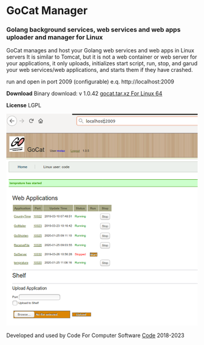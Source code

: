 # GoCat Manager
<h3>Golang background services, web services and web apps uploader and manager for Linux</h3>
GoCat manages and host your Golang web services and web apps in Linux servers
It is similar to Tomcat, but it is not a web container or web server for your applications, it only uploads, initializes start script, run, stop, and garud your web services/web applications, and starts them if they have crashed.

run and open in port 2009 (configurable) e.q. http://localhost:2009

<b>Download</b>
Binary  download: v 1.0.42
<a href="https://github.com/motaz/GoCat/releases/download/1.0.42/gocat.tar.xz">gocat.tar.xz For Linux 64</a>

<b>License</b>
LGPL

<img src='gocat.png' />

Developed and used by Code For Computer Software
<a href="http://code.sd">Code</a>
2018-2023
